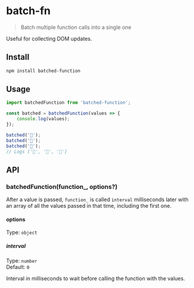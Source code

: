 # batch-fn

> Batch multiple function calls into a single one

Useful for collecting DOM updates.

## Install

```sh
npm install batched-function
```

## Usage

```js
import batchedFunction from 'batched-function';

const batched = batchedFunction(values => {
	console.log(values);
});

batched('🦄');
batched('🌈');
batched('🐻');
// Logs ['🦄', '🌈', '🐻']
```

## API

### batchedFunction(function_, options?)

After a value is passed, `function_` is called `interval` milliseconds later with an array of all the values passed in that time, including the first one.

#### options

Type: `object`

##### interval

Type: `number`\
Default: `0`

Interval in milliseconds to wait before calling the function with the values.

